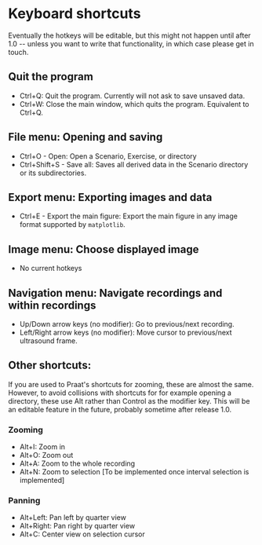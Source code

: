 # Keyboard shortcuts

Eventually the hotkeys will be editable, but this might not happen until after
1.0 -- unless you want to write that functionality, in which case please get
in touch.

## Quit the program

- Ctrl+Q: Quit the program. Currently will not ask to save unsaved data.
- Ctrl+W: Close the main window, which quits the program. Equivalent to Ctrl+Q.

## File menu: Opening and saving

- Ctrl+O - Open: Open a Scenario, Exercise, or directory
- Ctrl+Shift+S - Save all: Saves all derived data in the Scenario directory or
  its subdirectories.

## Export menu: Exporting images and data

- Ctrl+E - Export the main figure: Export the main figure in any image format
  supported by `matplotlib`.

## Image menu: Choose displayed image

- No current hotkeys

## Navigation menu: Navigate recordings and within recordings

- Up/Down arrow keys (no modifier): Go to previous/next recording.
- Left/Right arrow keys (no modifier): Move cursor to previous/next ultrasound
  frame.

## Other shortcuts:

If you are used to Praat's shortcuts for zooming, these are almost the same.
However, to avoid collisions with shortcuts for for example opening a
directory, these use Alt rather than Control as the modifier key. This will be
an editable feature in the future, probably sometime after release 1.0.

### Zooming

- Alt+I: Zoom in
- Alt+O: Zoom out
- Alt+A: Zoom to the whole recording
- Alt+N: Zoom to selection [To be implemented once interval selection is implemented]

### Panning

- Alt+Left: Pan left by quarter view 
- Alt+Right: Pan right by quarter view
- Alt+C: Center view on selection cursor

